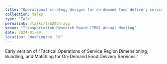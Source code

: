 ```yaml
---
title: "Operational strategy designs for on-demand food delivery services."
collection: talks
type: "Talk"
permalink: /talks/trb2024-agg
venue: "Transportation Research Board (TRB) Annual Meeting"
date: 2024-01-09
location: "Washington, DC"
---
```


Early version of "Tactical Operations of Service Region Dimensioning, Bundling, and Matching for On-Demand Food Delivery Services."
